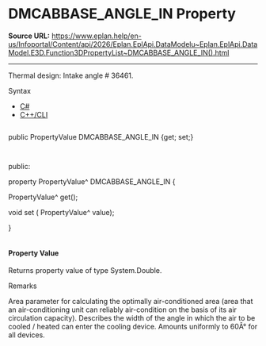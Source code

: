 # DMCABBASE_ANGLE_IN Property

**Source URL:** https://www.eplan.help/en-us/Infoportal/Content/api/2026/Eplan.EplApi.DataModelu~Eplan.EplApi.DataModel.E3D.Function3DPropertyList~DMCABBASE_ANGLE_IN().html

---

Thermal design: Intake angle # 36461.

Syntax

- [C#](#i-syntax-CS)
- [C++/CLI](#i-syntax-CPP2005)

```
```
public PropertyValue DMCABBASE_ANGLE_IN {get; set;}
```
```

```
```
public:

property PropertyValue^ DMCABBASE_ANGLE_IN {

   PropertyValue^ get();

   void set (    PropertyValue^ value);

}
```
```

#### Property Value

Returns property value of type System.Double.

Remarks

Area parameter for calculating the optimally air-conditioned area (area that an air-conditioning unit can reliably air-condition on the basis of its air circulation capacity). Describes the width of the angle in which the air to be cooled / heated can enter the cooling device. Amounts uniformly to 60Â° for all devices.
